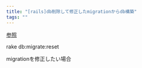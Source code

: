 ```yaml
---
title: "[rails]db削除して修正したmigrationからdb構築"
tags: ""
---
```


[参照](https://easyramble.com/difference-bettween-rake-db-migrate-reset.html)

rake db:migrate:reset

migrationを修正したい場合
